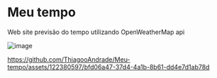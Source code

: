 # Meu tempo
 Web site previsão do tempo utilizando OpenWeatherMap api


![image](https://github.com/ThiagooAndrade/Meu-tempo/assets/122380597/6d2027d2-1699-47b8-b0ef-e63d58167a86)


https://github.com/ThiagooAndrade/Meu-tempo/assets/122380597/bfd06a47-37d4-4a1b-8b61-dd4e7d1ab78d

